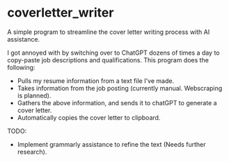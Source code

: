 # coverletter_writer
A simple program to streamline the cover letter writing process with AI assistance.

I got annoyed with by switching over to ChatGPT dozens of times a day to copy-paste job descriptions and qualifications.
This program does the following:
- Pulls my resume information from a text file I've made.
- Takes information from the job posting (currently manual. Webscraping is planned).
- Gathers the above information, and sends it to chatGPT to generate a cover letter.
- Automatically copies the cover letter to clipboard.

TODO:
- Implement grammarly assistance to refine the text (Needs further research).

